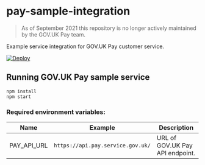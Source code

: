 # pay-sample-integration

> As of September 2021 this repository is no longer actively maintained by the GOV.UK Pay team.

Example service integration for GOV.UK Pay customer service.

[![Deploy](https://www.herokucdn.com/deploy/button.png)](https://heroku.com/deploy)

## Running GOV.UK Pay sample service
```
npm install
npm start
```

### Required environment variables:

| Name | Example | Description |
| ---- | ------- | ----------- |
| PAY_API_URL | `https://api.pay.service.gov.uk/` | URL of GOV.UK Pay API endpoint. |
